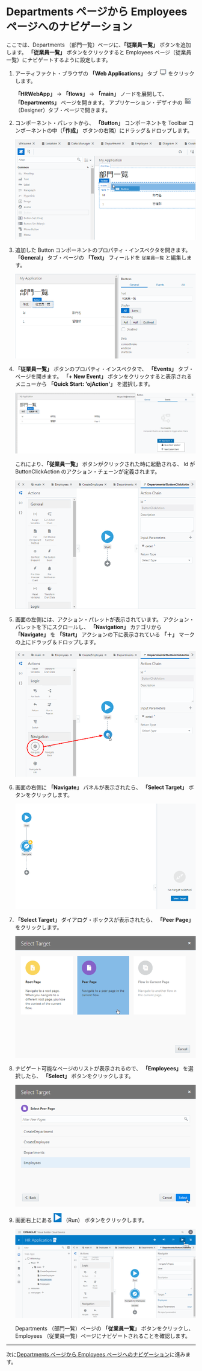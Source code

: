 # Departments ページから Employees ページへのナビゲーション

ここでは、Departments （部門一覧）ページに、**「従業員一覧」** ボタンを追加します。
**「従業員一覧」** ボタンをクリックすると Employees ページ（従業員一覧）にナビゲートするように設定します。

1.  アーティファクト・ブラウザの **「Web Applications」** タブ
    ![Web Applications アイコン](../icons/vbcsca_webapp_icon.png)
    をクリックします。

    **「HRWebApp」** → **「flows」** → **「main」** ノードを展開して、 **「Departments」** ページを開きます。
    アプリケーション・デザイナの
    ![Designer アイコン](../icons/vbcscp_designer_icon.png)
    （Designer）タブ・ページで開きます。

1.  コンポーネント・パレットから、 **「Button」** コンポーネントを Toolbar コンポーネントの中（**「作成」** ボタンの右隣）にドラッグ＆ドロップします。

    ![コンポーネント・パレットから Button コンポーネントを Toolbar コンポーネントの中にドラッグ＆ドロップ](images/department_dnd_button.png)

1.  追加した Button コンポーネントのプロパティ・インスペクタを開きます。
    **「General」** タブ・ページの **「Text」** フィールドを `従業員一覧` と編集します。

    ![Button コンポーネントのプロパティ・インスペクタ](images/navigate_to_employees_properties_general.png)

1.  **「従業員一覧」** ボタンのプロパティ・インスペクタで、 **「Events」** タブ・ページを開きます。
    **「+ New Event」** ボタンをクリックすると表示されるメニューから **「Quick Start: 'ojAction'」** を選択します。

    ![Button コンポーネントのプロパティ・インスペクタの「Events」タブ・ページで「Quick Start: 'ojAction'」を選択](images/employee_events_ojAction.png)

    これにより、**「従業員一覧」** ボタンがクリックされた時に起動される、 Id が ButtonClickAction のアクション・チェーンが定義されます。

    ![Departments ページに追加されたボタンがクリックされた時に起動されるアクション・チェーンの設定](images/button_click_action.png)

1.  画面の左側には、アクション・パレットが表示されています。
    アクション・パレットを下にスクロールし、 **「Navigation」** カテゴリから **「Navigate」** を **「Start」** アクションの下に表示されている **「＋」** マークの上にドラッグ＆ドロップします。

    ![アクション・パレットから「Navigation」をドラッグ＆ドロップ](images/navigation_navigate_dnd.png)

1.  画面の右側に **「Navigate」** パネルが表示されたら、 **「Select Target」** ボタンをクリックします。

    ![「Navigate」パネルで「Select Target」ボタンをクリック](images/employee_navigate_setting.png)

1.  **「Select Target」** ダイアログ・ボックスが表示されたら、 **「Peer Page」** をクリックします。

    ![「Select Target」ダイアログ・ボックスで「Peer Page」をクリック](images/select_target.png)

1.  ナビゲート可能なページのリストが表示されるので、 **「Employees」** を選択したら、 **「Select」** ボタンをクリックします。

    ![「Select Target」ダイアログ・ボックスで「Employees」を選択して「Select」ボタンをクリック](images/select_peer_page.png)

1.  画面右上にある
    ![Run アイコン](../icons/vbcsnd_run_icon.png)
    （Run） ボタンをクリックします。

    ![「Run」アイコンをクリック](images/run_departments_to_employees.png)

    Departments （部門一覧）ページの **「従業員一覧」** ボタンをクリックし、Employees （従業員一覧）ページにナビゲートされることを確認します。

----

次に[Departments ページから Employees ページへのナビゲーション](employees_to_departments.md)に進みます。
